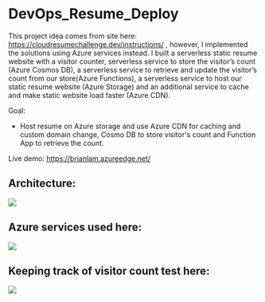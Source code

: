 # DevOps_Resume_Deploy
This project idea comes from site here: https://cloudresumechallenge.dev/instructions/  , however, I implemented the solutions using Azure services instead. I built a serverless static resume website with a visitor counter, serverless service to store the visitor’s count (Azure Cosmos DB), a serverless service to retrieve and update the visitor’s count from our store(Azure Functions), a serverless service to host our static resume website (Azure Storage) and an additional service to cache and make static website load faster (Azure CDN).

Goal:
- Host resume on Azure storage and use Azure CDN for caching and custom domain change, Cosmo DB to store visitor's count and Function App to retrieve the count. 

Live demo:
https://brianlam.azureedge.net/

## Architecture:
<img src="https://user-images.githubusercontent.com/5561950/117124241-15dce680-ad66-11eb-8347-316d9f700ced.png" />

## Azure services used here:
<img src="https://user-images.githubusercontent.com/5561950/117123890-9c44f880-ad65-11eb-8cda-cc58eb98626d.png" />

## Keeping track of visitor count test here:
<img src="https://user-images.githubusercontent.com/5561950/117124067-d9a98600-ad65-11eb-8d48-58df12d3916f.png" />



